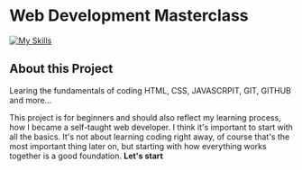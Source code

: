 # Web Development Masterclass

[![My Skills](https://skillicons.dev/icons?i=html,css,js,git,github)](https://skillicons.dev) 

## About this Project

Learing the fundamentals of coding HTML, CSS, JAVASCRPIT, GIT, GITHUB and more...

This project is for beginners and should also reflect my learning process, how I became a self-taught web developer. I think it's important to start with all the basics. It's not about learning coding right away, of course that's the most important thing later on, but starting with how everything works together is a good foundation. **Let's start**
